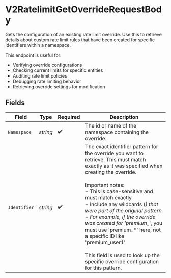 # V2RatelimitGetOverrideRequestBody

Gets the configuration of an existing rate limit override. Use this to retrieve details about custom rate limit rules that have been created for specific identifiers within a namespace.

This endpoint is useful for:
- Verifying override configurations
- Checking current limits for specific entities
- Auditing rate limit policies
- Debugging rate limiting behavior
- Retrieving override settings for modification


## Fields

| Field                                                                                                                                                                                                                                                                                                                                                                                                                                                                                                   | Type                                                                                                                                                                                                                                                                                                                                                                                                                                                                                                    | Required                                                                                                                                                                                                                                                                                                                                                                                                                                                                                                | Description                                                                                                                                                                                                                                                                                                                                                                                                                                                                                             |
| ------------------------------------------------------------------------------------------------------------------------------------------------------------------------------------------------------------------------------------------------------------------------------------------------------------------------------------------------------------------------------------------------------------------------------------------------------------------------------------------------------- | ------------------------------------------------------------------------------------------------------------------------------------------------------------------------------------------------------------------------------------------------------------------------------------------------------------------------------------------------------------------------------------------------------------------------------------------------------------------------------------------------------- | ------------------------------------------------------------------------------------------------------------------------------------------------------------------------------------------------------------------------------------------------------------------------------------------------------------------------------------------------------------------------------------------------------------------------------------------------------------------------------------------------------- | ------------------------------------------------------------------------------------------------------------------------------------------------------------------------------------------------------------------------------------------------------------------------------------------------------------------------------------------------------------------------------------------------------------------------------------------------------------------------------------------------------- |
| `Namespace`                                                                                                                                                                                                                                                                                                                                                                                                                                                                                             | *string*                                                                                                                                                                                                                                                                                                                                                                                                                                                                                                | :heavy_check_mark:                                                                                                                                                                                                                                                                                                                                                                                                                                                                                      | The id or name of the namespace containing the override.                                                                                                                                                                                                                                                                                                                                                                                                                                                |
| `Identifier`                                                                                                                                                                                                                                                                                                                                                                                                                                                                                            | *string*                                                                                                                                                                                                                                                                                                                                                                                                                                                                                                | :heavy_check_mark:                                                                                                                                                                                                                                                                                                                                                                                                                                                                                      | The exact identifier pattern for the override you want to retrieve. This must match exactly as it was specified when creating the override.<br/><br/>Important notes:<br/>- This is case-sensitive and must match exactly<br/>- Include any wildcards (*) that were part of the original pattern<br/>- For example, if the override was created for 'premium_*', you must use 'premium_*' here, not a specific ID like 'premium_user1'<br/><br/>This field is used to look up the specific override configuration for this pattern. |